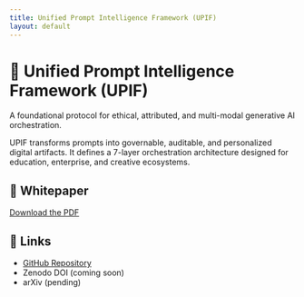 ```yaml
---
title: Unified Prompt Intelligence Framework (UPIF)
layout: default
---
```


# 🧠 Unified Prompt Intelligence Framework (UPIF)

A foundational protocol for ethical, attributed, and multi-modal generative AI orchestration.

UPIF transforms prompts into governable, auditable, and personalized digital artifacts. It defines a 7-layer orchestration architecture designed for education, enterprise, and creative ecosystems.

## 📄 Whitepaper

[Download the PDF](./whitepaper/UPIF_Whitepaper.pdf)

## 🔗 Links

- [GitHub Repository](https://github.com/rgthomas007/upif-protocol)
- Zenodo DOI (coming soon)
- arXiv (pending)
